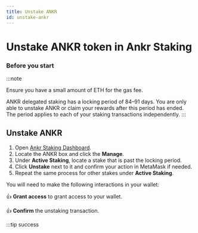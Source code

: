 ```yaml
---
title: Unstake ANKR 
id: unstake-ankr
---
```


# Unstake ANKR token in Ankr Staking

### Before you start

:::note

Ensure you have a small amount of ETH for the gas fee.

ANKR delegated staking has a locking period of 84–91 days. You are only able to unstake ANKR or claim your rewards after this period has ended. The period applies to each of your staking transactions independently.
:::

## Unstake ANKR

1. Open [Ankr Staking Dashboard](https://www.ankr.com/staking/dashboard/).
2. Locate the ANKR box and click the **Manage**.
3. Under **Active Staking**, locate a stake that is past the locking period.
4. Click **Unstake** next to it and confirm your action in MetaMask if needed.
5. Repeat the same process for other stakes under **Active Staking**.

You will need to make the following interactions in your wallet:

:thumbsup: **Grant access** to grant access to your wallet.

:thumbsup: **Confirm** the unstaking transaction.

:::tip success
